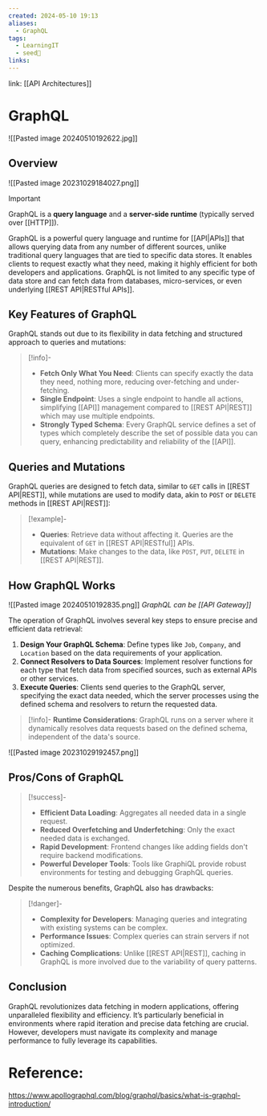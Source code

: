 ```yaml
---
created: 2024-05-10 19:13
aliases:
  - GraphQL
tags:
  - LearningIT
  - seed🌱
links:
---
```


link: [[API Architectures]]

# GraphQL
![[Pasted image 20240510192622.jpg]]
## Overview

![[Pasted image 20231029184027.png]]

> [!important] 
> GraphQL is a **query language** and a **server-side runtime** (typically served over [[HTTP]]).


GraphQL is a powerful query language and runtime for [[API|APIs]] that allows querying data from any number of different sources, unlike traditional query languages that are tied to specific data stores. It enables clients to request exactly what they need, making it highly efficient for both developers and applications. GraphQL is not limited to any specific type of data store and can fetch data from databases, micro-services, or even underlying [[REST API|RESTful APIs]].

## Key Features of GraphQL

GraphQL stands out due to its flexibility in data fetching and structured approach to queries and mutations:

> [!info]-
> - **Fetch Only What You Need**: Clients can specify exactly the data they need, nothing more, reducing over-fetching and under-fetching.
> - **Single Endpoint**: Uses a single endpoint to handle all actions, simplifying [[API]] management compared to [[REST API|REST]] which may use multiple endpoints.
> - **Strongly Typed Schema**: Every GraphQL service defines a set of types which completely describe the set of possible data you can query, enhancing predictability and reliability of the [[API]].

## Queries and Mutations

GraphQL queries are designed to fetch data, similar to `GET` calls in [[REST API|REST]], while mutations are used to modify data, akin to `POST` or `DELETE` methods in [[REST API|REST]]:

> [!example]-
> - **Queries**: Retrieve data without affecting it. Queries are the equivalent of `GET` in [[REST API|RESTful]] APIs.
> - **Mutations**: Make changes to the data, like `POST`, `PUT`, `DELETE` in [[REST API|REST]].

## How GraphQL Works

![[Pasted image 20240510192835.png]]
_GraphQL can be [[API Gateway]]_

The operation of GraphQL involves several key steps to ensure precise and efficient data retrieval:

1. **Design Your GraphQL Schema**: Define types like `Job`, `Company`, and `Location` based on the data requirements of your application.
2. **Connect Resolvers to Data Sources**: Implement resolver functions for each type that fetch data from specified sources, such as external APIs or other services.
3. **Execute Queries**: Clients send queries to the GraphQL server, specifying the exact data needed, which the server processes using the defined schema and resolvers to return the requested data.

> [!info]-
> **Runtime Considerations**: GraphQL runs on a server where it dynamically resolves data requests based on the defined schema, independent of the data's source.

![[Pasted image 20231029192457.png]]
## Pros/Cons of GraphQL

> [!success]-
> - **Efficient Data Loading**: Aggregates all needed data in a single request.
> - **Reduced Overfetching and Underfetching**: Only the exact needed data is exchanged.
> - **Rapid Development**: Frontend changes like adding fields don't require backend modifications.
> - **Powerful Developer Tools**: Tools like GraphiQL provide robust environments for testing and debugging GraphQL queries.

Despite the numerous benefits, GraphQL also has drawbacks:

> [!danger]-
> - **Complexity for Developers**: Managing queries and integrating with existing systems can be complex.
> - **Performance Issues**: Complex queries can strain servers if not optimized.
> - **Caching Complications**: Unlike [[REST API|REST]], caching in GraphQL is more involved due to the variability of query patterns.

## Conclusion

GraphQL revolutionizes data fetching in modern applications, offering unparalleled flexibility and efficiency. It’s particularly beneficial in environments where rapid iteration and precise data fetching are crucial. However, developers must navigate its complexity and manage performance to fully leverage its capabilities.


# Reference:

https://www.apollographql.com/blog/graphql/basics/what-is-graphql-introduction/